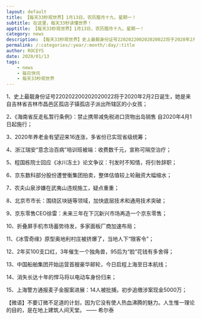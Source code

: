 ```yaml
---
layout: default
title: 【每天33秒观世界】1月13日，农历腊月十九，星期一！
subtitle: 在这里，每天33秒读懂世界！
apptitle: 【每天33秒观世界】1月13日，农历腊月十九，星期一！
category: news
description: 【每天33秒观世界】史上最靓身份证号220202200202020022将于2020年2月2日诞生，她是来自吉林省吉林市昌邑区孤店子镇孤店子派出所辖区的小女孩；在这里，每天60秒读懂世界，免费每日快讯新闻简报接口API，【每天33秒观世界】2019年12月12345678910111213141516171819202122232425262728293031日。ROCEYS全栈CEO 2019年12月17日 11:00:18
permalink: /:categories/:year/:month/:day/:title
author: ROCEYS
date: 2020/01/13
tags:
    - news
    - 每日快讯
    - 每天33秒观世界
---
```



1、史上最靓身份证号220202200202020022将于2020年2月2日诞生，她是来自吉林省吉林市昌邑区孤店子镇孤店子派出所辖区的小女孩；

2、《海南省反走私暂行条例》：禁止携带减免税进口货物出岛销售 自2020年4月1日起施行；

3、2020年养老金有望迎来16连涨，多省份已实现省级统筹；

4、浙江瑞安“意念治百病”培训班被端：收费数千元，宣称可隔空治疗；

5、程国栋院士回应《冰川冻土》论文争议：刊发时不知情，将引咎辞职；

6、京东数科部分股份遭誉衡集团拍卖，整体估值较上轮融资大幅缩水；

7、农夫山泉涉嫌在武夷山违规施工，疑点重重；

8、北京市市长：围绕区块链等领域，加快底层技术和通用技术突破；

9、京东零售CEO徐雷：未来三年在下沉新兴市场再造一个京东零售；

10、折叠屏手机市场蓄势待发，多家面板厂商加速布局；

11、《冰雪奇缘》原型奥地利村庄被挤爆了，当地人下“限客令”；

12、2年买100支口红，3年催生一个独角兽，95后为“脸”花钱有多舍得；

13、中国船舶集团开始运营首艘豪华邮轮，今日启程上海至日本航线；

14、消失长达十年的悍马将以电动车身份归来；

15、上海警方通报麦子金服案进展：14人被批捕，初步追缴涉案现金5000万；

【微语】不要订微不足道的计划，因为它没有使人热血沸腾的魅力。人生惟一理论的目的，是在地上建筑人间天堂。    —— 希尔泰